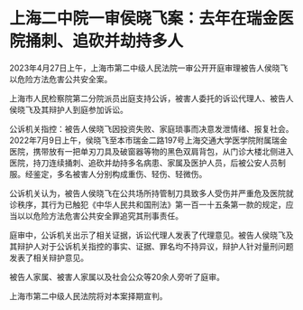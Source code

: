 # 上海二中院一审侯晓飞案：去年在瑞金医院捅刺、追砍并劫持多人

2023年4月27日上午，上海市第二中级人民法院一审公开开庭审理被告人侯晓飞以危险方法危害公共安全案。

上海市人民检察院第二分院派员出庭支持公诉，被害人委托的诉讼代理人、被告人侯晓飞及其辩护人到庭参加诉讼。

公诉机关指控：被告人侯晓飞因投资失败、家庭琐事而决意发泄情绪、报复社会。2022年7月9日上午，侯晓飞至本市瑞金二路197号上海交通大学医学院附属瑞金医院，携带放有一把单刃刀具及破窗器等物的黑色双肩背包，从门诊大楼北侧进入医院，持刀连续捅刺、追砍并劫持多名病患、家属及医护人员，后被公安人员制服。经鉴定，多名被害人分别构成重伤、轻伤、轻微伤。

公诉机关认为，被告人侯晓飞在公共场所持管制刀具致多人受伤并严重危及医院就诊秩序，其行为已触犯《中华人民共和国刑法》第一百一十五条第一款的规定，应当以以危险方法危害公共安全罪追究其刑事责任。

庭审中，公诉机关出示了相关证据，诉讼代理人发表了代理意见。被告人侯晓飞及其辩护人对于公诉机关指控的事实、证据、罪名均不持异议，辩护人针对量刑问题发表了相关辩护意见。

被告人家属、被害人家属以及社会公众等20余人旁听了庭审。

上海市第二中级人民法院将对本案择期宣判。

